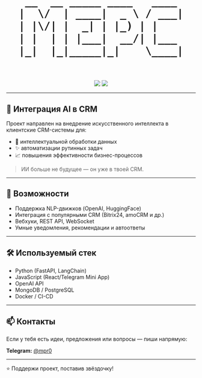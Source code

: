 <!-- Banner с ASCII-артом -->
<h1 align="center">
  <pre>
  __  __ _____ ____   ____  
 |  \/  | ____|  _ \ / ___| 
 | |\/| |  _| | |_) | |     
 | |  | | |___|  __/| |___  
 |_|  |_|_____|_|    \____| 
   </pre>
</h1>

<p align="center">
  <img src="https://img.shields.io/badge/AI-CRM-blue?style=for-the-badge&logo=openai" />
  <img src="https://img.shields.io/badge/Made%20by-MPR0-green?style=for-the-badge" />
</p>

---

## 🤖 Интеграция AI в CRM

Проект направлен на внедрение искусственного интеллекта в клиентские CRM-системы для:

- 🧠 интеллектуальной обработки данных
- ✨ автоматизации рутинных задач
- 📈 повышения эффективности бизнес-процессов

> ИИ больше не будущее — он уже в твоей CRM.

---

## 🚀 Возможности

- Поддержка NLP-движков (OpenAI, HuggingFace)
- Интеграция с популярными CRM (Bitrix24, amoCRM и др.)
- Вебхуки, REST API, WebSocket
- Умные уведомления, рекомендации и автоответы

---

## 🛠️ Используемый стек

- Python (FastAPI, LangChain)
- JavaScript (React/Telegram Mini App)
- OpenAI API
- MongoDB / PostgreSQL
- Docker / CI-CD

---

## 📫 Контакты

Если у тебя есть идеи, предложения или вопросы — пиши напрямую:

**Telegram:** [@mpr0](https://t.me/gregorycrypt)

---

⭐️ Поддержи проект, поставив звёздочку!
